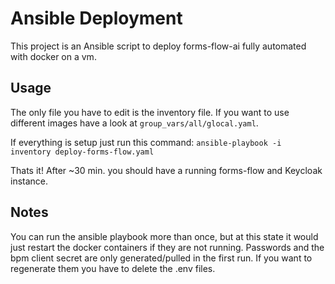# Ansible Deployment

This project is an Ansible script to deploy forms-flow-ai fully automated with docker on a vm.


## Usage

The only file you have to edit is the inventory file. If you want to use different images have a look at `group_vars/all/glocal.yaml`.

If everything is setup just run this command: `ansible-playbook -i inventory deploy-forms-flow.yaml`

Thats it! After ~30 min. you should have a running forms-flow and Keycloak instance.

## Notes

You can run the ansible playbook more than once, but at this state it would just restart the docker containers if they are not running. Passwords and the bpm client secret are only generated/pulled in the first run. If you want to regenerate them you have to delete the .env files.
